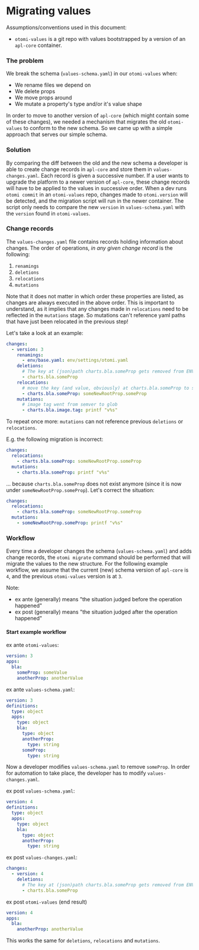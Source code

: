 # Migrating values

Assumptions/conventions used in this document:

- `otomi-values` is a git repo with values bootstrapped by a version of an `apl-core` container.

### The problem

We break the schema (`values-schema.yaml`) in our `otomi-values` when:

- We rename files we depend on
- We delete props
- We move props around
- We mutate a property's type and/or it's value shape

In order to move to another version of `apl-core` (which might contain some of these changes), we needed a mechanism that migrates the old `otomi-values` to conform to the new schema. So we came up with a simple approach that serves our simple schema.

### Solution

By comparing the diff between the old and the new schema a developer is able to create change records in `apl-core` and store them in `values-changes.yaml`. Each record is given a successive number. If a user wants to upgrade the platform to a newer version of `apl-core`, these change records will have to be applied to the values in successive order. When a dev runs `otomi commit` in an `otomi-values` repo, changes made to `otomi.version` will be detected, and the migration script will run in the newer container. The script only needs to compare the new `version` in `values-schema.yaml` with the `version` found in `otomi-values`.

### Change records

The `values-changes.yaml` file contains records holding information about changes. The order of operations, _in any given change record_ is the following:

1. `renamings`
2. `deletions`
3. `relocations`
4. `mutations`

Note that it does not matter in which order these properties are listed, as changes are always executed in the above order. This is important to understand, as it implies that any changes made in `relocations` need to be reflected in the `mutations` stage. So mutations can't reference yaml paths that have just been relocated in the previous step!

Let's take a look at an example:

```yaml
changes:
  - version: 3
    renamings:
      - env/base.yaml: env/settings/otomi.yaml
    deletions:
      # The key at (json)path charts.bla.someProp gets removed from ENV_DIR
      - charts.bla.someProp
    relocations:
      # move the key (and value, obviously) at charts.bla.someProp to someNewRootProp.someProp
      - charts.bla.someProp: someNewRootProp.someProp
    mutations:
      # image tag went from semver to glob
      - charts.bla.image.tag: printf "v%s"
```

To repeat once more: `mutations` can not reference previous `deletions` or `relocations`.

E.g. the following migration is incorrect:

```yaml
changes:
  relocations:
    - charts.bla.someProp: someNewRootProp.someProp
  mutations:
    - charts.bla.someProp: printf "v%s"
```

... because `charts.bla.someProp` does not exist anymore (since it is now under `someNewRootProp.someProp`). Let's correct the situation:

```yaml
changes:
  relocations:
    - charts.bla.someProp: someNewRootProp.someProp
  mutations:
    - someNewRootProp.someProp: printf "v%s"
```

### Workflow

Every time a developer changes the schema (`values-schema.yaml`) and adds change records, the `otomi migrate` command should be performed that will migrate the values to the new structure. For the following example workflow, we assume that the current (new) schema version of `apl-core` is `4`, and the previous `otomi-values` version is at `3`.

Note:

- ex ante (generally) means "the situation judged before the operation happened"
- ex post (generally) means "the situation judged after the operation happened"

#### Start example workflow

ex ante `otomi-values`:

```yaml
version: 3
apps:
  bla:
    someProp: someValue
    anotherProp: anotherValue
```

ex ante `values-schema.yaml`:

```yaml
version: 3
definitions:
  type: object
  apps:
    type: object
    bla:
      type: object
      anotherProp:
        type: string
      someProp:
        type: string
```

Now a developer modifies `values-schema.yaml` to remove `someProp`. In order for automation to take place, the developer has to modify `values-changes.yaml`.

ex post `values-schema.yaml`:

```yaml
version: 4
definitions:
  type: object
  apps:
    type: object
    bla:
      type: object
      anotherProp:
        type: string
```

ex post `values-changes.yaml`:

```yaml
changes:
  - version: 4
    deletions:
      # The key at (json)path charts.bla.someProp gets removed from ENV_DIR
      - charts.bla.someProp
```

ex post `otomi-values` (end result)

```yaml
version: 4
apps:
  bla:
    anotherProp: anotherValue
```

This works the same for `deletions`, `relocations` and `mutations`.
